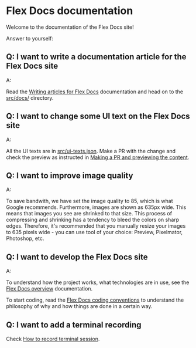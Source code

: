 # Flex Docs documentation

Welcome to the documentation of the Flex Docs site!

Answer to yourself:

## Q: I want to write a documentation article for the Flex Docs site

A:

Read the [Writing articles for Flex Docs](./writing-articles.md)
documentation and head on to the [src/docs/](../src/docs) directory.

## Q: I want to change some UI text on the Flex Docs site

A:

All the UI texts are in [src/ui-texts.json](../src/ui-texts.json). Make
a PR with the change and check the preview as instructed in
[Making a PR and previewing the content](./writing-articles.md#making-a-pr-and-previewing-the-content).

## Q: I want to improve image quality

A:

To save bandwith, we have set the image quality to 85, which is what
Google recommends. Furthermore, images are shown as 635px wide. This
means that images you see are shrinked to that size. This process of
compressing and shrinking has a tendency to bleed the colors on sharp
edges. Therefore, it's recommended that you manually resize your images
to 635 pixels wide - you can use tool of your choice: Preview,
Pixelmator, Photoshop, etc.

## Q: I want to develop the Flex Docs site

A:

To understand how the project works, what technologies are in use, see
the [Flex Docs overview](./overview.md) documentation.

To start coding, read the
[Flex Docs coding conventions](./coding-conventions.md) to understand
the philosophy of why and how things are done in a certain way.

## Q: I want to add a terminal recording

Check
[How to record terminal session](./how-to-record-terminal-session.md).
